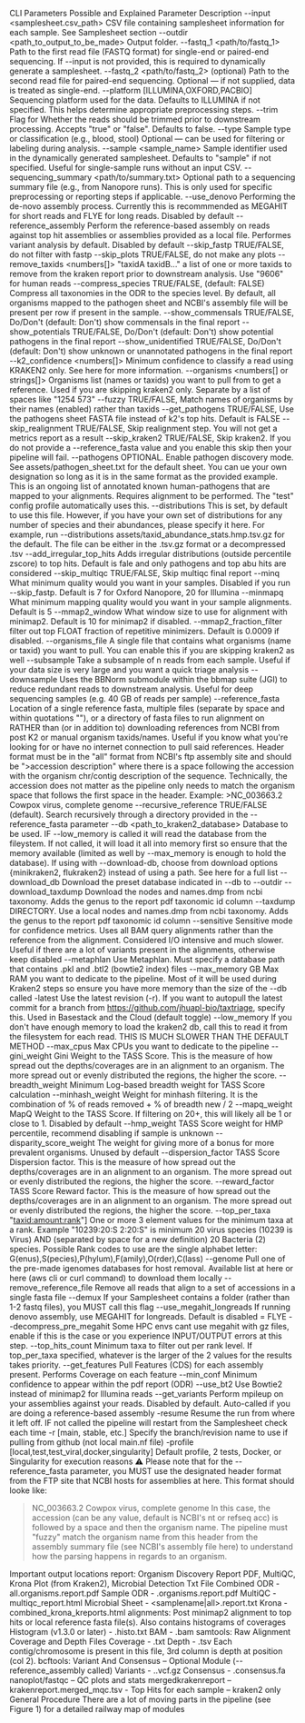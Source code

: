 CLI Parameters Possible and Explained
Parameter	Description
--input <samplesheet.csv_path>	CSV file containing samplesheet information for each sample. See Samplesheet section
--outdir <path_to_output_to_be_made>	Output folder.
--fastq_1 <path/to/fastq_1>	Path to the first read file (FASTQ format) for single-end or paired-end sequencing. If --input is not provided, this is required to dynamically generate a samplesheet.
--fastq_2 <path/to/fastq_2> (optional)	Path to the second read file for paired-end sequencing. Optional — if not supplied, data is treated as single-end.
--platform [ILLUMINA,OXFORD,PACBIO]	Sequencing platform used for the data. Defaults to ILLUMINA if not specified. This helps determine appropriate preprocessing steps.
--trim	Flag for Whether the reads should be trimmed prior to downstream processing. Accepts "true" or "false". Defaults to false.
--type <str>	Sample type or classification (e.g., blood, stool) Optional — can be used for filtering or labeling during analysis.
--sample <sample_name>	Sample identifier used in the dynamically generated samplesheet. Defaults to "sample" if not specified. Useful for single-sample runs without an input CSV.
--sequencing_summary <path/to/summary.txt>	Optional path to a sequencing summary file (e.g., from Nanopore runs). This is only used for specific preprocessing or reporting steps if applicable.
--use_denovo	Performing the de-novo assembly process. Currently this is recommmended as MEGAHIT for short reads and FLYE for long reads. Disabled by default
--reference_assembly	Perform the reference-based assembly on reads against top hit assemblies or assemblies provided as a local file. Performes variant analysis by default. Disabled by default
--skip_fastp	TRUE/FALSE, do not filter with fastp
--skip_plots	TRUE/FALSE, do not make any plots
--remove_taxids  <numbers[]>	"taxidA taxidB..." a list of one or more taxids to remove from the kraken report prior to downstream analysis. Use "9606" for human reads
--compress_species	TRUE/FALSE, (default: FALSE) Compress all taxonomies in the ODR to the species level. By default, all organisms mapped to the pathogen sheet and NCBI's assembly file will be present per row if present in the sample.
--show_commensals	TRUE/FALSE, Do/Don't (default: Don't) show commensals in the final report
--show_potentials	TRUE/FALSE, Do/Don't (default: Don't) show potential pathogens in the final report
--show_unidentified	TRUE/FALSE, Do/Don't (default: Don't) show unknown or unannotated pathogens in the final report
--k2_confidence  <numbers[]>	Minimum confidence to classify a read using KRAKEN2 only. See here for more information.
--organisms  <numbers[] or strings[]>	Organisms list (names or taxids) you want to pull from to get a reference. Used if you are skipping kraken2 only. Separate by a list of spaces like "1254 573"
--fuzzy	TRUE/FALSE, Match names of organisms by their names (enabled) rather than taxids
--get_pathogens	TRUE/FALSE, Use the pathogens sheet FASTA file instead of k2's top hits. Default is FALSE
--skip_realignment	TRUE/FALSE, Skip realignment step. You will not get a metrics report as a result
--skip_kraken2	TRUE/FALSE, Skip kraken2. If you do not provide a --reference_fasta value and you enable this skip then your pipeline will fail.
--pathogens	OPTIONAL. Enable pathogen discovery mode. See assets/pathogen_sheet.txt for the default sheet. You can ue your own designation so long as it is in the same format as the provided example. This is an ongoing list of annotated known human-pathogens that are mapped to your alignments. Requires alignment to be performed. The "test" config profile automatically uses this.
--distributions	This is set, by default to use this file. However, if you have your own set of distributions for any number of species and their abundances, please specify it here. For example, run --distributions assets/taxid_abundance_stats.hmp.tsv.gz for the default. The file can be either in the .tsv.gz format or a decompressed .tsv
--add_irregular_top_hits	Adds irregular distributions (outside percentile zscore) to top hits. Default is fale and only pathogens and top abu hits are considered
--skip_multiqc	TRUE/FALSE, Skip multiqc final report
--minq <number>	What minimum quality would you want in your samples. Disabled if you run --skip_fastp. Default is 7 for Oxford Nanopore, 20 for Illumina
--minmapq <number>	What minimum mapping quality would you want in your sample alignments. Default is 5
--mmap2_window <number>	What window size to use for alignment with minimap2. Default is 10 for minimap2 if disabled.
--mmap2_fraction_filter <number>	filter out top FLOAT fraction of repetitive minimizers. Default is 0.0009 if disabled.
--organisms_file <file>	A single file that contains what organisms (name or taxid) you want to pull. You can enable this if you are skipping kraken2 as well
--subsample <number>	Take a subsample of n reads from each sample. Useful if your data size is very large and you want a quick triage analysis
--downsample	Uses the BBNorm submodule within the bbmap suite (JGI) to reduce redundant reads to downstream analysis. Useful for deep sequencing samples (e.g. 40 GB of reads per sample)
--reference_fasta <filepath>	Location of a single reference fasta, multiple files (separate by space and within quotations ""), or a directory of fasta files to run alignment on RATHER than (or in addition to) downloading references from NCBI from post K2 or manual organism taxids/names. Useful if you know what you're looking for or have no internet connection to pull said references. Header format must be in the "all" format from NCBI's ftp assembly site and should be ">accession description" where there is a space following the accession with the organism chr/contig description of the sequence. Technically, the accession does not matter as the pipeline only needs to match the organism space that follows the first space in the header. Example: >NC_003663.2 Cowpox virus, complete genome
--recursive_reference	TRUE/FALSE (default). Search recursively through a directory provided in the --reference_fasta parameter
--db <path_to_kraken2_database>	Database to be used. IF --low_memory is called it will read the database from the fileystem. If not called, it will load it all into memory first so ensure that the memory available (limited as well by --max_memory is enough to hold the database). If using with --download-db, choose from download options {minikraken2, flukraken2} instead of using a path. See here for a full list
--download_db	Download the preset database indicated in --db to --outdir
--download_taxdump	Download the nodes and names.dmp from ncbi taxonomy. Adds the genus to the report pdf taxonomic id column
--taxdump	DIRECTORY. Use a local nodes and names.dmp from ncbi taxonomy. Adds the genus to the report pdf taxonomic id column
--sensitive	Sensitive mode for confidence metrics. Uses all BAM query alignments rather than the reference from the alignment. Considered I/O intensive and much slower. Useful if there are a lot of variants present in the alignments, otherwise keep disabled
--metaphlan	Use Metaphlan. Must specify a database path that contains .pkl and .btl2 (bowtie2 index) files
--max_memory <number>GB	Max RAM you want to dedicate to the pipeline. Most of it will be used during Kraken2 steps so ensure you have more memory than the size of the --db called
-latest	Use the latest revision (-r). If you want to autopull the latest commit for a branch from https://github.com/jhuapl-bio/taxtriage, specify this. Used in Basestack and the Cloud (default toggle)
--low_memory <number>	If you don't have enough memory to load the kraken2 db, call this to read it from the filesystem for each read. THIS IS MUCH SLOWER THAN THE DEFAULT METHOD
--max_cpus <number>	Max CPUs you want to dedicate to the pipeline
--gini_weight <number>	Gini Weight to the TASS Score. This is the measure of how spread out the depths/coverages are in an alignment to an organism. The more spread out or evenly distributed the regions, the higher the score.
--breadth_weight <number>	Minimum Log-based breadth weight for TASS Score calculation
--minhash_weight <number>	Weight for minhash filtering. It is the combination of % of reads removed + % of breadth new / 2
--mapq_weight <number>	MapQ Weight to the TASS Score. If filtering on 20+, this will likely all be 1 or close to 1. Disabled by default
--hmp_weight <number>	TASS Score weight for HMP percentile, recommend disabling if sample is unknown
--disparity_score_weight <number>	The weight for giving more of a bonus for more prevalent organisms. Unused by default
--dispersion_factor <number>	TASS Score Dispersion factor. This is the measure of how spread out the depths/coverages are in an alignment to an organism. The more spread out or evenly distributed the regions, the higher the score.
--reward_factor <number>	TASS Score Reward factor. This is the measure of how spread out the depths/coverages are in an alignment to an organism. The more spread out or evenly distributed the regions, the higher the score.
--top_per_taxa "<taxid:amount:rank>"]	One or more 3 element values for the minimum taxa at a rank. Example "10239:20:S 2:20:S" is minimum 20 virus species (10239 is Virus) AND (separated by space for a new definition) 20 Bacteria (2) species. Possible Rank codes to use are the single alphabet letter: G(enus),S(pecies),P(hylum),F(amily),O(rder),C(lass)
--genome	Pull one of the pre-made igenomes databases for host removal. Available list at here or here (aws cli or curl command) to download them locally
--remove_reference_file	Remove all reads that align to a set of accessions in a single fasta file
--demux	If your Samplesheet contains a folder (rather than 1-2 fastq files), you MUST call this flag
--use_megahit_longreads	If running denovo assembly, use MEGAHIT for longreads. Default is disabled = FLYE
--decompress_pre_megahit	Some HPC envs cant use megahit with gz files, enable if this is the case or you experience INPUT/OUTPUT errors at this step.
--top_hits_count	Minimum taxa to filter out per rank level. If top_per_taxa specified, whatever is the larger of the 2 values for the results takes priority.
--get_features	Pull Features (CDS) for each assembly present. Performs Coverage on each feature
--min_conf <number>	Minimum confidence to appear within the pdf report (ODR)
--use_bt2	Use Bowtie2 instead of minimap2 for Illumina reads
--get_variants	Perform mpileup on your assemblies against your reads. Disabled by default. Auto-called if you are doing a reference-based assembly
-resume	Resume the run from where it left off. IF not called the pipeline will restart from the Samplesheet check each time
-r [main, stable, etc.]	Specify the branch/revision name to use if pulling from github (not local main.nf file)
-profile [local,test,test_viral,docker,singularity]	Default profile, 2 tests, Docker, or Singularity for execution reasons
⚠️ Please note that for the --reference_fasta parameter, you MUST use the designated header format from the FTP site that NCBI hosts for assemblies at here. This format should looke like:

>NC_003663.2 Cowpox virus, complete genome
In this case, the accession (can be any value, default is NCBI's nt or refseq acc) is followed by a space and then the organism name. The pipeline must "fuzzy" match the organism name from this header from the assembly summary file (see NCBI's assembly file here) to understand how the parsing happens in regards to an organism.

Important output locations
report: Organism Discovery Report PDF, MultiQC, Krona Plot (from Kraken2), Microbial Detection Txt File
Combined ODR - all.organisms.report.pdf
Sample ODR - <samplename>.organisms.report.pdf
MultiQC - multiqc_report.html
Microbial Sheet - <samplename|all>.report.txt
Krona - combined_krona_kreports.html
alignments: Post minimap2 alignment to top hits or local reference fasta file(s). Also contains histograms of coverages
Histogram (v1.3.0 or later) - <samplename>.histo.txt
BAM - <samplename>.bam
samtools: Raw Alignment Coverage and Depth Files
Coverage - <samplename>.txt
Depth - <samplename>.tsv
Each contig/chromosome is present in this file, 3rd column is depth at position (col 2).
bcftools: Variant And Consensus – Optional Module (--reference_assembly called)
Variants - <samplename>.<taxid>.vcf.gz
Consensus - <samplename>.consensus.fa
nanoplot/fastqc – QC plots and stats
mergedkrakenreport – krakenreport.merged_mqc.tsv - Top Hits for each sample – kraken2 only
General Procedure
There are a lot of moving parts in the pipeline (see Figure 1) for a detailed railway map of modules

